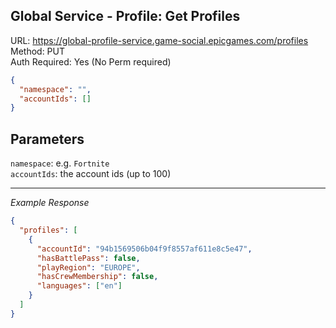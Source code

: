 ## Global Service - Profile: Get Profiles

URL: https://global-profile-service.game-social.epicgames.com/profiles \
Method: PUT \
Auth Required: Yes (No Perm required)

```json
{
  "namespace": "",
  "accountIds": []
}
```

## Parameters

`namespace`: e.g. `Fortnite` \
`accountIds`: the account ids (up to 100)

---

_Example Response_

```json
{
  "profiles": [
    {
      "accountId": "94b1569506b04f9f8557af611e8c5e47",
      "hasBattlePass": false,
      "playRegion": "EUROPE",
      "hasCrewMembership": false,
      "languages": ["en"]
    }
  ]
}
```

